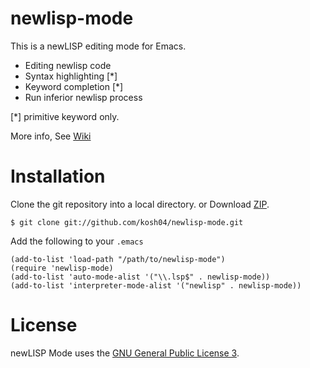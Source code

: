 newlisp-mode
============

This is a newLISP editing mode for Emacs.

- Editing newlisp code
- Syntax highlighting [*]
- Keyword completion [*]
- Run inferior newlisp process

[*] primitive keyword only.

More info, See [Wiki](https://github.com/kosh04/newlisp-mode/wiki)


Installation
============

Clone the git repository into a local directory.
or Download [ZIP](https://github.com/kosh04/newlisp-mode/archive/master.zip).

	$ git clone git://github.com/kosh04/newlisp-mode.git

Add the following to your `.emacs`

	(add-to-list 'load-path "/path/to/newlisp-mode")
	(require 'newlisp-mode)
	(add-to-list 'auto-mode-alist '("\\.lsp$" . newlisp-mode))
	(add-to-list 'interpreter-mode-alist '("newlisp" . newlisp-mode))


License
=======

newLISP Mode uses the [GNU General Public License 3](http://www.gnu.org/copyleft/gpl.html).
